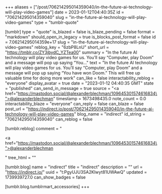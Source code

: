 +++
aliases = ["/post/706214295014359040/in-the-future-ai-technology-will-play-video-games"]
date = 2023-01-12T04:40:35Z
id = "706214295014359040"
slug = "in-the-future-ai-technology-will-play-video-games"
type = "tumblr-quote"

[tumblr]
type = "quote"
is_blazed = false
is_blaze_pending = false
format = "markdown"
should_open_in_legacy = true
is_blocks_post_format = false
id = 7.06214295014359e+17
slug = "in-the-future-ai-technology-will-play-video-games"
reblog_key = "6zbP8LnU"
short_url = "https://tmblr.co/ZY3jbydC_YZTea00"
summary = "In the future AI technology will play video games for us. You’ll say “Computer, play Doom” and a message will pop up saying “You..."
text = "In the future AI technology will play video games for us. You&rsquo;ll say &ldquo;Computer, play Doom&rdquo; and a message will pop up saying &ldquo;You have won Doom.&rdquo; This will free up valuable time for doing more work"
can_like = false
interactability_reblog = "everyone"
display_avatar = true
date = "2023-01-12 04:40:35 GMT"
state = "published"
can_send_in_message = true
source = "<a href=\"https://mastodon.social/@alexanderblechman/109645301574616834\">@alexanderblechman</a>"
timestamp = 1673498435.0
note_count = 0.0
interactability_blaze = "everyone"
can_reply = false
can_blaze = false
post_url = "https://indirect.io/post/706214295014359040/in-the-future-ai-technology-will-play-video-games"
blog_name = "indirect"
id_string = "706214295014359040"
can_reblog = false

[tumblr.reblog]
comment = "<p><a href=\"https://mastodon.social/@alexanderblechman/109645301574616834\">@alexanderblechman</a></p>"
tree_html = ""

[tumblr.blog]
name = "indirect"
title = "indirect"
description = ""
url = "https://indirect.io/"
uuid = "t:PgyUJU3SA2Klwyt81UWAwQ"
updated = 1739939727.0
can_show_badges = false

[tumblr.blog.tumblrmart_accessories]
+++
